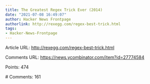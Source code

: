 ```yaml
---
title: The Greatest Regex Trick Ever (2014)
date: "2021-07-08 16:49:07"
author: Hacker News Frontpage
authorlink: http://rexegg.com/regex-best-trick.html
tags:
- Hacker-News-Frontpage
---
```


<p>Article URL: <a href="http://rexegg.com/regex-best-trick.html">http://rexegg.com/regex-best-trick.html</a></p>
<p>Comments URL: <a href="https://news.ycombinator.com/item?id=27774584">https://news.ycombinator.com/item?id=27774584</a></p>
<p>Points: 474</p>
<p># Comments: 161</p>
